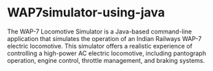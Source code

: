 # WAP7simulator-using-java
The WAP-7 Locomotive Simulator is a Java-based command-line application that simulates the operation of an Indian Railways WAP-7 electric locomotive. This simulator offers a realistic experience of controlling a high-power AC electric locomotive, including pantograph operation, engine control, throttle management, and braking systems.
